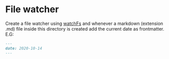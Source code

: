 # File watcher

Create a file watcher using [watchFs](https://deno.land/manual/examples/file_system_events#concepts) and whenever a markdown (extension .md) file inside this directory is created add the current date as frontmatter. E.G:

```md
---
date: 2020-10-14
---
```
